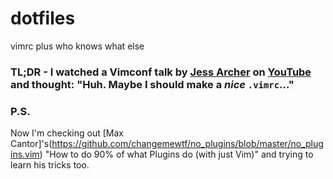 # dotfiles
vimrc plus who knows what else

### TL;DR - I watched a **Vimconf** talk by [Jess Archer](https://github.com/jessarcher/dotfiles/blob/master/nvim/init.vim) on [YouTube](https://www.youtube.com/watch?v=434tljD-5C8&t=1273s) and thought: "Huh. Maybe I should make a *nice* `.vimrc`..."

### P.S.
Now I'm checking out [Max Cantor]'s(https://github.com/changemewtf/no_plugins/blob/master/no_plugins.vim) "How to do 90% of what Plugins do (with just Vim)" and trying to learn his tricks too.
